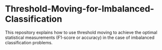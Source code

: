 # Threshold-Moving-for-Imbalanced-Classification
This repository explains how to use threshold moving to achieve the optimal statistical measurements (F1-score or accuracy) in the case of imbalanced classification problems. 
